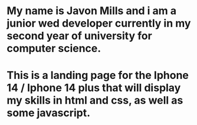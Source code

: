 # My name is Javon Mills and i am a junior wed developer currently in my second year of university for computer science.
# This is a landing page for the Iphone 14 / Iphone 14 plus that will display my skills in html and css, as well as some javascript.
